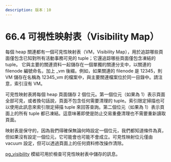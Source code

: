 ```yaml
---
description: 版本：10
---
```


# 66.4 可視性映射表（Visibility Map）

每個 heap 關連都有一個可見性映射表（VM，Visibility Map），用於追踪哪些頁面僅包含已知對所有活動事務可見的 tuple；它還追踪哪些頁面僅包含凍結的 tuple。 它與主要的關連資料一起儲存在一個單獨的關連分支中，以關連的 filenode 編號命名，加上 \_vm 後綴。例如，如果關連的 filenode 是 12345，則 VM 儲存在名稱為 12345\_vm 的檔案中，與主要關連檔案位於同一目錄中。請注意，索引沒有 VM。

可見性映射表將每個 heap 頁面儲存 2 個位元。第一個位元（如果為 1）表示頁面全部可見，或者換句話說，頁面不包含任何需要清理的 tuple。索引限定掃描也可以使用此訊息來索引限定掃描 tuple 來回答查詢。第二個位元（如果為 1）表示頁面上的所有 tuple 都已凍結。這意味著即使是防止交易重疊清理也不需要重新讀取頁面。

映射表是保守的，因為我們得確保無論何時設定一個位元，我們都知道條件為真，但如果沒有設定一個位元，它可能會也可能不會成立。可見性映射位元僅由 vacuum 設定，但可以透過頁面上的任何資料修改操作清除。

[pg\_visibility](../../appendixes/additional-supplied-modules/pg_visibility.md) 模組可用於檢查可見性映射表中儲存的訊息。

